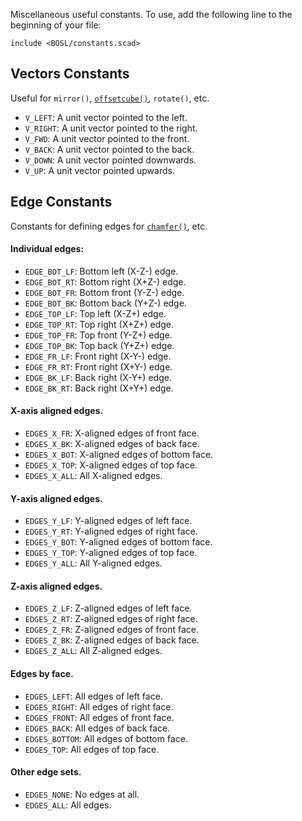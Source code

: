 Miscellaneous useful constants.
To use, add the following line to the beginning of your file:

    include <BOSL/constants.scad>



## Vectors Constants

Useful for `mirror()`, [`offsetcube()`](shapes.scad#offsetcube), `rotate()`, etc.

- `V_LEFT`: A unit vector pointed to the left.
- `V_RIGHT`: A unit vector pointed to the right.
- `V_FWD`: A unit vector pointed to the front.
- `V_BACK`: A unit vector pointed to the back.
- `V_DOWN`: A unit vector pointed downwards.
- `V_UP`: A unit vector pointed upwards.

## Edge Constants

Constants for defining edges for [`chamfer()`](masks.scad#chamfer---), etc.

#### Individual edges:

- `EDGE_BOT_LF`: Bottom left (X-Z-) edge.
- `EDGE_BOT_RT`: Bottom right (X+Z-) edge.
- `EDGE_BOT_FR`: Bottom front (Y-Z-) edge.
- `EDGE_BOT_BK`: Bottom back (Y+Z-) edge.
- `EDGE_TOP_LF`: Top left (X-Z+) edge.
- `EDGE_TOP_RT`: Top right (X+Z+) edge.
- `EDGE_TOP_FR`: Top front (Y-Z+) edge.
- `EDGE_TOP_BK`: Top back (Y+Z+) edge.
- `EDGE_FR_LF`: Front right (X-Y-) edge.
- `EDGE_FR_RT`: Front right (X+Y-) edge.
- `EDGE_BK_LF`: Back right (X-Y+) edge.
- `EDGE_BK_RT`: Back right (X+Y+) edge.

#### X-axis aligned edges.

- `EDGES_X_FR`: X-aligned edges of front face.
- `EDGES_X_BK`: X-aligned edges of back face.
- `EDGES_X_BOT`: X-aligned edges of bottom face.
- `EDGES_X_TOP`: X-aligned edges of top face.
- `EDGES_X_ALL`: All X-aligned edges.

#### Y-axis aligned edges.

- `EDGES_Y_LF`: Y-aligned edges of left face.
- `EDGES_Y_RT`: Y-aligned edges of right face.
- `EDGES_Y_BOT`: Y-aligned edges of bottom face.
- `EDGES_Y_TOP`: Y-aligned edges of top face.
- `EDGES_Y_ALL`: All Y-aligned edges.

#### Z-axis aligned edges.

- `EDGES_Z_LF`: Z-aligned edges of left face.
- `EDGES_Z_RT`: Z-aligned edges of right face.
- `EDGES_Z_FR`: Z-aligned edges of front face.
- `EDGES_Z_BK`: Z-aligned edges of back face.
- `EDGES_Z_ALL`: All Z-aligned edges.

#### Edges by face.

- `EDGES_LEFT`: All edges of left face.
- `EDGES_RIGHT`: All edges of right face.
- `EDGES_FRONT`: All edges of front face.
- `EDGES_BACK`: All edges of back face.
- `EDGES_BOTTOM`: All edges of bottom face.
- `EDGES_TOP`: All edges of top face.

#### Other edge sets.

- `EDGES_NONE`: No edges at all.
- `EDGES_ALL`: All edges.


